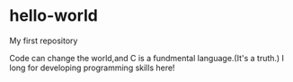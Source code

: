 # hello-world
My first repository

Code can change the world,and C is a fundmental language.(It's a truth.)
I long for developing programming skills here!
